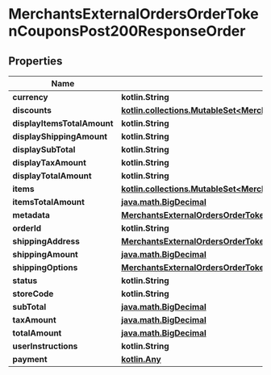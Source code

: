 
# MerchantsExternalOrdersOrderTokenCouponsPost200ResponseOrder

## Properties
Name | Type | Description | Notes
------------ | ------------- | ------------- | -------------
**currency** | **kotlin.String** |  | 
**discounts** | [**kotlin.collections.MutableSet&lt;MerchantsExternalOrdersOrderTokenCouponsPost200ResponseOrderDiscountsInner&gt;**](MerchantsExternalOrdersOrderTokenCouponsPost200ResponseOrderDiscountsInner.md) |  | 
**displayItemsTotalAmount** | **kotlin.String** |  | 
**displayShippingAmount** | **kotlin.String** |  | 
**displaySubTotal** | **kotlin.String** |  | 
**displayTaxAmount** | **kotlin.String** |  | 
**displayTotalAmount** | **kotlin.String** |  | 
**items** | [**kotlin.collections.MutableSet&lt;MerchantsExternalOrdersOrderTokenCouponsPost200ResponseOrderItemsInner&gt;**](MerchantsExternalOrdersOrderTokenCouponsPost200ResponseOrderItemsInner.md) |  | 
**itemsTotalAmount** | [**java.math.BigDecimal**](java.math.BigDecimal.md) |  | 
**metadata** | [**MerchantsExternalOrdersOrderTokenCouponsPost200ResponseOrderMetadata**](MerchantsExternalOrdersOrderTokenCouponsPost200ResponseOrderMetadata.md) |  | 
**orderId** | **kotlin.String** |  | 
**shippingAddress** | [**MerchantsExternalOrdersOrderTokenCouponsPost200ResponseOrderShippingAddress**](MerchantsExternalOrdersOrderTokenCouponsPost200ResponseOrderShippingAddress.md) |  | 
**shippingAmount** | [**java.math.BigDecimal**](java.math.BigDecimal.md) |  | 
**shippingOptions** | [**MerchantsExternalOrdersOrderTokenCouponsPost200ResponseOrderShippingOptions**](MerchantsExternalOrdersOrderTokenCouponsPost200ResponseOrderShippingOptions.md) |  | 
**status** | **kotlin.String** |  | 
**storeCode** | **kotlin.String** |  | 
**subTotal** | [**java.math.BigDecimal**](java.math.BigDecimal.md) |  | 
**taxAmount** | [**java.math.BigDecimal**](java.math.BigDecimal.md) |  | 
**totalAmount** | [**java.math.BigDecimal**](java.math.BigDecimal.md) |  | 
**userInstructions** | **kotlin.String** |  | 
**payment** | [**kotlin.Any**](.md) |  |  [optional]



